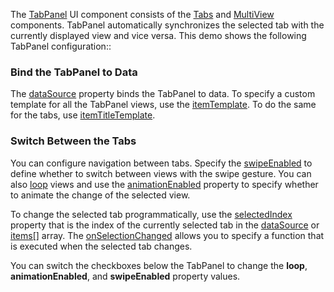 The [TabPanel](/Documentation/ApiReference/UI_Components/dxTabPanel/) UI component consists of the [Tabs](/Documentation/ApiReference/UI_Components/dxTabs/) and [MultiView](/Documentation/ApiReference/UI_Components/dxMultiView/) components. TabPanel automatically synchronizes the selected tab with the currently displayed view and vice versa. This demo shows the following TabPanel configuration::      

### Bind the TabPanel to Data       

The [dataSource](/Documentation/ApiReference/UI_Components/dxTabPanel/Configuration/#dataSource) property binds the TabPanel to data. To specify a custom template for all the TabPanel views, use the [itemTemplate](/Documentation/ApiReference/UI_Components/dxTabPanel/Configuration/#itemTemplate). To do the same for the tabs, use [itemTitleTemplate](/Documentation/ApiReference/UI_Components/dxTabPanel/Configuration/#itemTitleTemplate).

### Switch Between the Tabs     

You can configure navigation between tabs. Specify the [swipeEnabled](/Documentation/ApiReference/UI_Components/dxTabPanel/Configuration/#swipeEnabled) to define whether to switch between views with the swipe gesture. You can also [loop](/Documentation/ApiReference/UI_Components/dxTabPanel/Configuration/#loop) views and use the [animationEnabled](/Documentation/ApiReference/UI_Components/dxTabPanel/Configuration/#animationEnabled) property to specify whether to animate the change of the selected view.

To change the selected tab programmatically, use the [selectedIndex](/Documentation/ApiReference/UI_Components/dxTabPanel/Configuration/#swipeEnabled) property that is the index of the currently selected tab in the [dataSource](/Documentation/ApiReference/UI_Components/dxTabPanel/Configuration/#dataSource) or [items[]](/Documentation/ApiReference/UI_Components/dxTabPanel/Configuration/items/) array. The [onSelectionChanged](/Documentation/ApiReference/UI_Components/dxTabPanel/Configuration/#onSelectionChanged) allows you to specify a function that is executed when the selected tab changes. 

You can switch the checkboxes below the TabPanel to change the **loop**, **animationEnabled**, and **swipeEnabled** property values.